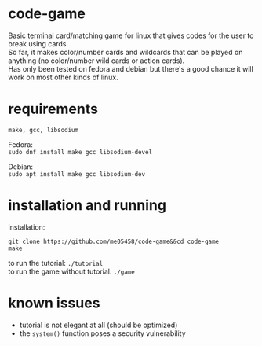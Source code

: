 # code-game
Basic terminal card/matching game for linux that gives codes for the user to break using cards.\
So far, it makes color/number cards and wildcards that can be played on anything (no color/number wild cards or action cards).\
Has only been tested on fedora and debian but there's a good chance it will work on most other kinds of linux.

# requirements
`make, gcc, libsodium`

Fedora:\
`sudo dnf install make gcc libsodium-devel`

Debian: \
`sudo apt install make gcc libsodium-dev`

# installation and running
installation:
```
git clone https://github.com/me05458/code-game&&cd code-game
make
```
to run the tutorial: `./tutorial`\
to run the game without tutorial: `./game`
# known issues
- tutorial is not elegant at all (should be optimized)
- the `system()` function poses a security vulnerability
